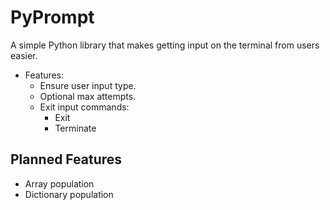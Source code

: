 # PyPrompt
A simple Python library that makes getting input on the terminal from users easier.
- Features:
    - Ensure user input type.
    - Optional max attempts.
    - Exit input commands:
        - Exit
        - Terminate
## Planned Features
- Array population
- Dictionary population